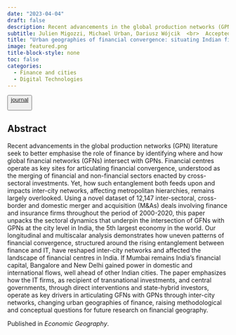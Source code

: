 ```yaml
---
date: "2023-04-04"
draft: false
description: Recent advancements in the global production networks (GPN) literature seek to better emphasise the role of finance by identifying where and how global financial networks (GFNs) intersect with GPNs. Financial centres operate as key sites for articulating financial convergence, yet how such entanglement both feeds upon and impacts inter-city networks, affecting metropolitan hierarchies, remains largely overlooked. Using a novel dataset of M&As, this paper unpacks the sectoral dynamics that underpin the intersection of GFNs with GPNs at the city level in India, the 5th largest economy in the world.
subtitle: Julien Migozzi, Michael Urban, Dariusz Wójcik  <br>  Accepted in *Economic Geography* 
title: "Urban geographies of financial convergence: situating Indian financial centres across global production and financial networks"
image: featured.png
title-block-style: none
toc: false
categories: 
  - Finance and cities
  - Digital Technologies
---
```


<button type="button" class="btn btn-outline-success"><a href="">journal</a>

</button>

## Abstract

Recent advancements in the global production networks (GPN) literature seek to better emphasise the role of finance by identifying where and how global financial networks (GFNs) intersect with GPNs. Financial centres operate as key sites for articulating financial convergence, understood as the merging of financial and non-financial sectors enacted by cross-sectoral investments. Yet, how such entanglement both feeds upon and impacts inter-city networks, affecting metropolitan hierarchies, remains largely overlooked. Using a novel dataset of 12,147 inter-sectoral, cross-border and domestic merger and acquisition (M&As) deals involving finance and insurance firms throughout the period of 2000-2020, this paper unpacks the sectoral dynamics that underpin the intersection of GFNs with GPNs at the city level in India, the 5th largest economy in the world. Our longitudinal and multiscalar analysis demonstrates how uneven patterns of financial convergence, structured around the rising entanglement between finance and IT, have reshaped inter-city networks and affected the landscape of financial centres in India. If Mumbai remains India’s financial capital, Bangalore and New Delhi gained power in domestic and international flows, well ahead of other Indian cities. The paper emphasizes how the IT firms, as recipient of transnational investments, and central governments, through direct interventions and state-hybrid investors, operate as key drivers in articulating GFNs with GPNs through inter-city networks, changing urban geographies of finance, raising methodological and conceptual questions for future research on financial geography.

Published in *Economic Geography*. 